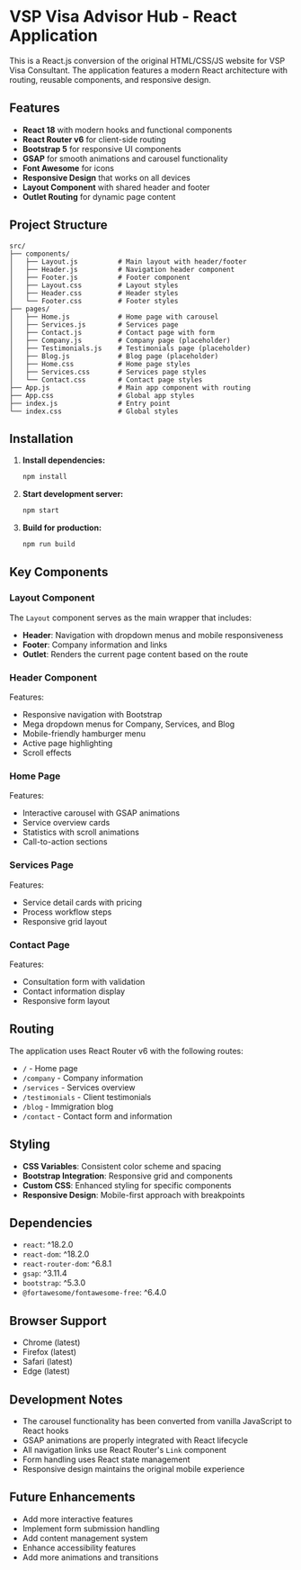 # VSP Visa Advisor Hub - React Application

This is a React.js conversion of the original HTML/CSS/JS website for VSP Visa Consultant. The application features a modern React architecture with routing, reusable components, and responsive design.

## Features

- **React 18** with modern hooks and functional components
- **React Router v6** for client-side routing
- **Bootstrap 5** for responsive UI components
- **GSAP** for smooth animations and carousel functionality
- **Font Awesome** for icons
- **Responsive Design** that works on all devices
- **Layout Component** with shared header and footer
- **Outlet Routing** for dynamic page content

## Project Structure

```
src/
├── components/
│   ├── Layout.js          # Main layout with header/footer
│   ├── Header.js          # Navigation header component
│   ├── Footer.js          # Footer component
│   ├── Layout.css         # Layout styles
│   ├── Header.css         # Header styles
│   └── Footer.css         # Footer styles
├── pages/
│   ├── Home.js            # Home page with carousel
│   ├── Services.js        # Services page
│   ├── Contact.js         # Contact page with form
│   ├── Company.js         # Company page (placeholder)
│   ├── Testimonials.js    # Testimonials page (placeholder)
│   ├── Blog.js            # Blog page (placeholder)
│   ├── Home.css           # Home page styles
│   ├── Services.css       # Services page styles
│   └── Contact.css        # Contact page styles
├── App.js                 # Main app component with routing
├── App.css                # Global app styles
├── index.js               # Entry point
└── index.css              # Global styles
```

## Installation

1. **Install dependencies:**
   ```bash
   npm install
   ```

2. **Start development server:**
   ```bash
   npm start
   ```

3. **Build for production:**
   ```bash
   npm run build
   ```

## Key Components

### Layout Component
The `Layout` component serves as the main wrapper that includes:
- **Header**: Navigation with dropdown menus and mobile responsiveness
- **Footer**: Company information and links
- **Outlet**: Renders the current page content based on the route

### Header Component
Features:
- Responsive navigation with Bootstrap
- Mega dropdown menus for Company, Services, and Blog
- Mobile-friendly hamburger menu
- Active page highlighting
- Scroll effects

### Home Page
Features:
- Interactive carousel with GSAP animations
- Service overview cards
- Statistics with scroll animations
- Call-to-action sections

### Services Page
Features:
- Service detail cards with pricing
- Process workflow steps
- Responsive grid layout

### Contact Page
Features:
- Consultation form with validation
- Contact information display
- Responsive form layout

## Routing

The application uses React Router v6 with the following routes:
- `/` - Home page
- `/company` - Company information
- `/services` - Services overview
- `/testimonials` - Client testimonials
- `/blog` - Immigration blog
- `/contact` - Contact form and information

## Styling

- **CSS Variables**: Consistent color scheme and spacing
- **Bootstrap Integration**: Responsive grid and components
- **Custom CSS**: Enhanced styling for specific components
- **Responsive Design**: Mobile-first approach with breakpoints

## Dependencies

- `react`: ^18.2.0
- `react-dom`: ^18.2.0
- `react-router-dom`: ^6.8.1
- `gsap`: ^3.11.4
- `bootstrap`: ^5.3.0
- `@fortawesome/fontawesome-free`: ^6.4.0

## Browser Support

- Chrome (latest)
- Firefox (latest)
- Safari (latest)
- Edge (latest)

## Development Notes

- The carousel functionality has been converted from vanilla JavaScript to React hooks
- GSAP animations are properly integrated with React lifecycle
- All navigation links use React Router's `Link` component
- Form handling uses React state management
- Responsive design maintains the original mobile experience

## Future Enhancements

- Add more interactive features
- Implement form submission handling
- Add content management system
- Enhance accessibility features
- Add more animations and transitions
